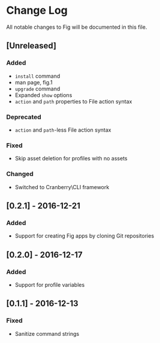# Change Log

All notable changes to Fig will be documented in this file.

## [Unreleased]
### Added
- `install` command
- man page, fig.1
- `upgrade` command
- Expanded `show` options
- `action` and `path` properties to File action syntax

### Deprecated
- `action` and `path`-less File action syntax

### Fixed
- Skip asset deletion for profiles with no assets

### Changed
- Switched to Cranberry\CLI framework

## [0.2.1] - 2016-12-21
### Added
- Support for creating Fig apps by cloning Git repositories

## [0.2.0] - 2016-12-17
### Added
- Support for profile variables

## [0.1.1] - 2016-12-13
### Fixed
- Sanitize command strings
